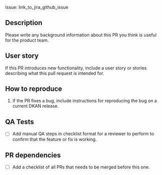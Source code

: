 Issue: link_to_jira_github_issue

## Description

Please write any background information about this PR you think is useful for the product team. 

## User story

If this PR introduces new functionality, include a user story or stories describing what this pull request is intended for.

## How to reproduce

1.  If the PR fixes a bug, include instructions for reproducing the bug on a current DKAN release.

## QA Tests

- [ ] Add manual QA steps in checklist format for a reviewer to perform to confirm that the feature or fix is working.

## PR dependencies

- [ ] Add a checklist of all PRs that needs to be merged before this one.
